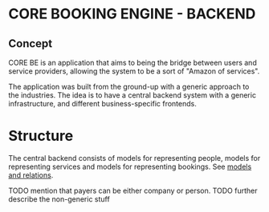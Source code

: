 # CORE BOOKING ENGINE - BACKEND

## Concept
CORE BE is an application that aims to being the bridge between users and service providers, allowing the system to be a sort of "Amazon of services".

The application was built from the ground-up with a generic approach to the industries.
The idea is to have a central backend system with a generic infrastructure, and different business-specific frontends.

# Structure
The central backend consists of models for representing people, models for representing services and models for representing bookings.
See [models and relations](1_models_and_relations.md).


TODO mention that payers can be either company or person.
TODO further describe the non-generic stuff
